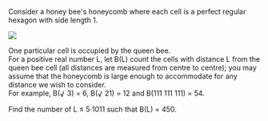   <p>Consider a honey bee's honeycomb where each cell is a perfect regular hexagon with side length 1.</p>      <img src="project/images/p_354_bee_honeycomb.png" />        <p>  One particular cell is occupied by the queen bee.<br />  For a positive real number L, let B(L) count the cells with distance L from the queen bee cell (all distances are measured from centre to centre); you may assume that the honeycomb is large enough to accommodate for any distance we wish to consider. <br />  For example, B(<img src='images/symbol_radic.gif' width='14' height='16' alt='&radic;' border='0' style='vertical-align:middle;' />3) = 6, B(<img src='images/symbol_radic.gif' width='14' height='16' alt='&radic;' border='0' style='vertical-align:middle;' />21) = 12 and B(111 111 111) = 54.</p>    <p>Find the number of L &le; 5&middot;1011 such that B(L) = 450.</p>  